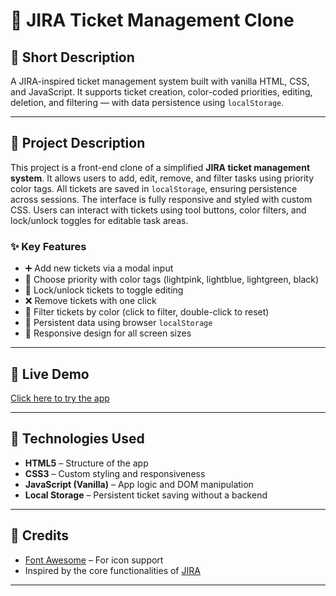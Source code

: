 # 📝 JIRA Ticket Management Clone

## 📌 Short Description
A JIRA-inspired ticket management system built with vanilla HTML, CSS, and JavaScript. It supports ticket creation, color-coded priorities, editing, deletion, and filtering — with data persistence using `localStorage`.

---

## 📖 Project Description

This project is a front-end clone of a simplified **JIRA ticket management system**. It allows users to add, edit, remove, and filter tasks using priority color tags. All tickets are saved in `localStorage`, ensuring persistence across sessions. The interface is fully responsive and styled with custom CSS. Users can interact with tickets using tool buttons, color filters, and lock/unlock toggles for editable task areas.

### ✨ Key Features

- ➕ Add new tickets via a modal input
- 🎨 Choose priority with color tags (lightpink, lightblue, lightgreen, black)
- 🔐 Lock/unlock tickets to toggle editing
- ❌ Remove tickets with one click
- 🎯 Filter tickets by color (click to filter, double-click to reset)
- 💾 Persistent data using browser `localStorage`
- 📱 Responsive design for all screen sizes

---

## 🔗 Live Demo
[Click here to try the app](https://pmritunjay9555.github.io/JIRA-Ticket-Management-Project/)

---

## 🧰 Technologies Used

- **HTML5** – Structure of the app  
- **CSS3** – Custom styling and responsiveness  
- **JavaScript (Vanilla)** – App logic and DOM manipulation  
- **Local Storage** – Persistent ticket saving without a backend

---

## 🙌 Credits

- [Font Awesome](https://fontawesome.com/) – For icon support  
- Inspired by the core functionalities of [JIRA](https://www.atlassian.com/software/jira)

---
